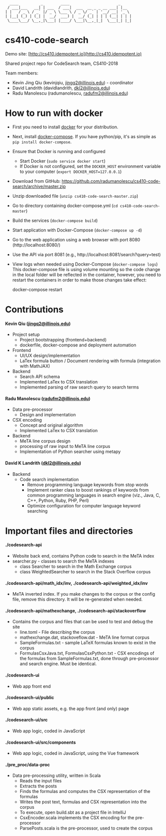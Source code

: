 ```
  ____          _        ____                      _
 / ___|___   __| | ___  / ___|  ___  __ _ _ __ ___| |__
| |   / _ \ / _` |/ _ \ \___ \ / _ \/ _` | '__/ __| '_ \
| |__| (_) | (_| |  __/  ___) |  __/ (_| | | | (__| | | |
 \____\___/ \__,_|\___| |____/ \___|\__,_|_|  \___|_| |_|

```

# cs410-code-search

Demo site: [http://cs410.idempotent.io](http://cs410.idempotent.io)

Shared project repo for CodeSearch team, CS410-2018

Team members:

* Kevin Jing Qiu (kevinjqiu, jingq2@illinois.edu)  - coordinator
* David Landrith (davidlandrith, dkl2@illinois.edu)
* Radu Manolescu (radumanolescu, radufm2@illinois.edu)

# How to run with docker

* First you need to install [docker](https://docker.io) for your distribution.
* Next, install [docker-compose](https://docs.docker.com/compose/install/).  If you have python/pip, it's as simple as `pip install docker-compose`.
* Ensure that Docker is running and configured
    * Start Docker (`sudo service docker start`)​
    * If Docker is not configured, set the `DOCKER_HOST` environment variable to your computer (`export DOCKER_HOST=127.0.0.1`)​
* Download from GitHub: https://github.com/radumanolescu/cs410-code-search/archive/master.zip​
* Unzip downloaded file (`unzip cs410-code-search-master.zip`)​
* Go to directory containing docker-compose.yml (`cd cs410-code-search-master`)​
* Build the services (`docker-compose build`)​
* Start application with Docker-Compose (`docker-compose up -d`)​
* Go to the web application using a web browser with port 8080 (http://localhost:8080/)​
* Use the API via port 8081 (e.g., http://localhost:8081/search?query=test)​
* View logs when needed using Docker-Compose (`docker-compose logs`)​
This docker-compose file is using volume mounting so the code change in the local folder will be reflected in the container, however, you need to restart the containers in order to make those changes take effect:

    docker-compose restart

Contributions
=============

#### Kevin Qiu (jingq2@illinois.edu)

* Project setup
    * Project bootstrapping (frontend+backend)
    * dockerfile, docker-compose and deployment automation
* Frontend
    * UI/UX design/implementation
    * LaTex formula button / Document rendering with formula (integration with MathJAX)
* Backend
    * Search API schema
    * Implemented LaTex to CSX translation
    * Implemented parsing of raw search query to search terms
#### Radu Manolescu (radufm2@illinois.edu)
* Data pre-processor
    * Design and implementation
* CSX encoding
    * Concept and original algorithm
    * Implemented LaTex to CSX translation
* Backend
    * MeTA line corpus design
    * processing of raw input to MeTA line corpus
    * Implementation of Python searcher using metapy
#### David K Landrith (dkl2@illinois.edu)
* Backend
    * Code search implementation
      * Remove programming language keywords from stop words
      * Implement ranker class to boost rankings of keywords from common programming languages in search engine (viz., Java, C, C++, Python, Ruby, PHP, Perl)
      * Optimize configuration for computer language keyword searching 

Important files and directories
=============
#### ./codesearch-api
* Website back end, contains Python code to search in the MeTA index
* searcher.py - classes to search the MeTA indexes
    * class Searcher to search in the Math Exchange corpus
    * class WeightedSearcher to search in the Stack Overflow corpus
#### ./codesearch-api/math_idx/inv, ./codesearch-api/weighted_idx/inv
* MeTA inverted index. If you make changes to the corpus or the config file, remove this directory. It will be re-generated when needed.
#### ./codesearch-api/mathexchange, ./codesearch-api/stackoverflow
* Contains the corpus and files that can be used to test and debug the site
    * line.toml - File describing the corpus
    * mathexchange.dat, stackoveflow.dat - MeTA line format corpus
    * SampleFormulas.txt - sample LaTeX formulas known to exist in the corpus
    * FormulasCsxJava.txt, FormulasCsxPython.txt - CSX encodings of the formulas from SampleFormulas.txt, done through pre-processor and search engine. Must be identical.
#### ./codesearch-ui
* Web app front end
#### ./codesearch-ui/public
* Web app static assets, e.g. the app front (and only) page
#### ./codesearch-ui/src
* Web app logic, coded in JavaScript
#### ./codesearch-ui/src/components
* Web app logic, coded in JavaScript, using the Vue framework
#### ./pre_proc/data-proc
* Data pre-processing utility, written in Scala
    * Reads the input files
    * Extracts the posts
    * Finds the formulas and computes the CSX representation of the formulas
    * Writes the post text, formulas and CSX representation into the corpus
    * To execute, open build.sbt as a project file in IntelliJ
    * CsxEncoder.scala implements the CSX encoding for the pre-processor
    * ParsePosts.scala is the pre-processor, used to create the corpus
